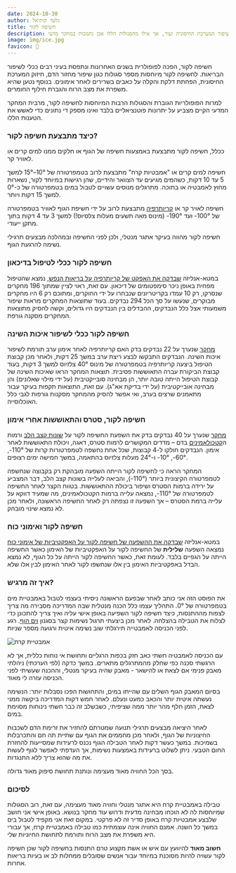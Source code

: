 ```yaml
---
date: 2024-10-30
author: גלעד קותיאל
title: חשיפה לקור
description: חשיפה לקור נחשבת כמועילה להפחתת דלקות, הקלה על כאבי שרירים, שיפור המערכת החיסונית ועוד, אך אילו מהסגולות הללו אכן נתמכות במחקר מדעי?
image: img/ice.jpg
favicon: 🛀
---
```


חשיפה לקור, הפכה לפופולרית בשנים האחרונות ונתפסת בעיני רבים ככלי לשיפור הבריאות. 
לחשיפה לקור מיוחסות מספר סגולות  כגון שיפור מחזור	 הדם, חיזוק המערכת החיסונית, הפחתת דלקת והקלה על כאבים בשרירים לאחר אימונים.
בנוסף נטען שהיא משפרת את מצב הרוח והגברת חילוף החומרים.

למרות הפופולריות הגוברת והסגולות הרבות המיוחסות לחשיפה לקור, מרבית המחקר המדעי הקיים מצביע על יתרונות פוטנציאליים בלבד ואינו מספק די נתונים כדי לאשש את הטענות הללו.

### כיצד מתבצעת חשיפה לקור?

ככלל, חשיפה לקור מתבצעת באמצעות חשיפה של הגוף או חלקים ממנו למים קרים או לאוויר קר.

חשיפה למים קרים או "אמבטיות קרח" מתבצעת לרוב בטמפרטורה של 10°–15° למשך 5 עד 10 דקות, כשהמים מגיעים עד הצוואר והידיים, שהן רגישות במיוחד לקור, נשארות מחוץ לאמבטיה או בתוכה. 
מתרגלים מנוסים עשויים לטבול במים בטמפרטורה של כ-0° למשך 15 דקות ויותר.

חשיפה לאויר קר או [קריותרפיה](https://en.wikipedia.org/wiki/Cryotherapy) מתבצעת לרוב על ידי חשיפת הגוף לאוויר בטמפרטורה של 100°- ועד 190°- (מינוס מאה תשעים מעלות צלסיוס!) למשך 3 עד 4 דקות בתוך מתקן ייעודי.

חשיפה לקור מהווה בעיקר אתגר מנטלי, ולכן לפני החשיפה ובמהלכה מבצעים תרגילי נשימה להרגעת הגוף. 

### חשיפה לקור ככלי לטיפול בדיכאון

במטא-אנליזה [שבדקה את האפקט של קריותרפיה על בריאות הנפש](https://pubmed.ncbi.nlm.nih.gov/34655758/), נמצא שהטיפול מפחית באופן ניכר סימפטומים של דיכאון. 
עם זאת, ראוי לציין שמתוך 196 מחקרים שנסרקו, רק 10 עמדו בקריטריונים שנבחרו על ידי החוקרים, ומתוכם רק 6 היו מחקרים מבוקרים, שנעשו על סך הכל 294 נבדקים. 
בעוד שתוצאות המחקרים מראות שיפור משמעותי אצל כלל הנבדקים, ההבדלים בין הנבדקים היו גדולים, וקשה להסיק מתוצאות המחקרים מסקנה גורפת.

### חשיפה לקור ככלי לשיפור איכות השינה

[מחקר](https://pubmed.ncbi.nlm.nih.gov/30551730/) שנערך על 22 נבדקים בדק האם קריותרפיה לאחר אימון ערב תורמת לשיפור איכות השינה. 
הנבדקים התבקשו לבצע ריצת ערב במשך 25 דקות, ולאחר מכן קבוצת הטיפול ביצעה קריותרפיה בטמפרטורה של מינוס 40° צלזיוס למשך 3 דקות, בעוד קבוצת הביקורת עברה התאוששות פסיבית. 
תוצאות המחקר הראו שאיכות השינה של קבוצת הטיפול הייתה טובה יותר, הן מבחינה סובייקטיבית (על ידי מילוי שאלונים) והן מבחינה אובייקטיבית (על ידי בדיקת אא"ג). 
עם זאת, התוצאות תקפות בעיקר עבור מתאמנים שרצים בערב, ואי אפשר להסיק מהמחקר מסקנות גורפות לגבי כלל האוכלוסייה.

### חשיפה לקור, סטרס והתאוששות  אחרי אימון

[מחקר](https://pubmed.ncbi.nlm.nih.gov/32474683/) שנערך על 40 נבדקים בדק את השפעת החשיפה לקור על [שונות קצב הלב](https://he.wikipedia.org/wiki/%D7%A9%D7%95%D7%A0%D7%95%D7%AA_%D7%A7%D7%A6%D7%91_%D7%9C%D7%91) ורמות ה[קטכולאמינים](https://he.wikipedia.org/wiki/%D7%A7%D7%98%D7%9B%D7%95%D7%9C%D7%90%D7%9E%D7%99%D7%9F) בדם – מדדים המקושרים לרמות סטרס, דאגה, ויכולת התאוששות לאחר אימון. הנבדקים חולקו ל-4 קבוצות, שכל אחת נחשפה לטמפרטורות קרות של 110°-, 60°-, 10°- ו-24° מעלות צלזיוס בהתאמה, במשך חמישה ימים רצופים.

המחקר הראה כי לחשיפה לקור הייתה השפעה מובהקת רק בקבוצה שנחשפה לטמפרטורה הקיצונית ביותר (110°-), והביאה לעלייה בשונות קצב הלב, דבר המצביע על ירידה ברמות הסטרס ושיפור ביכולת ההתאוששות. בטווח הקצר לאחר החשיפה לטמפרטורה של 110°-, נמצאה עלייה ברמות הקטכולאמינים, מה שמעיד דווקא על עלייה ברמת הסטרס – אך השפעה זו נצפתה רק לאחר החשיפה הראשונה, ולאחר מכן לא נמצא שינוי מובהק.

### חשיפה לקור ואימוני כוח

במטא-אנליזה [שבדקה את ההשפעה של חשיפה לקור על האפקטיביות של אימוני כוח](https://pubmed.ncbi.nlm.nih.gov/35068365/) נמצאה השפעה **שלילית** של החשיפה לקור על האפקטיביות של האימון כאשר החשיפה הייתה על הגפיים בלבד. לעומת זאת, כאשר החשיפה לקור הייתה על כל הגוף, לא נמצא הבדל באפקטיביות האימון בין אלו שנחשפו לקור לאחר האימון לבין אלו שלא.

### איך זה מרגיש?

את הפוסט הזה אני כותב לאחר שבפעם הראשונה ניסיתי בעצמי לטבול באמבטיית מים בטמפרטורה של 0°.
התהליך עצמו כלל הכנה מנטלית שבה המדריכה מסבירה מה צריך לצפות מההתנסות, כיצד חשיפה לקור השפיעה באופן אישי עליה ואיך צריך להתכונן כדי לצלוח את הטבילה בהצלחה.
לאחר מכן ביצעתי תרגול נשימות קצר בסגנון [וים הוף](https://www.youtube.com/watch?v=tybOi4hjZFQ).
רגע לפני הכניסה לאמבטייה תירגלתי שוב נשימה איטית ורגועה מספר שניות.

![אמבטיית קרח](cold_exposure_me.jpg)

עם הכניסה לאמבטיה חשתי כאב חזק בכפות הרגליים ותחושת אי נוחות כללית, אך לא הרגשתי סכנה כפי שחלק מהמתרגלים מתארים. 
במשך כדקה (לפי הערכתי) ניהלתי מאבק פנימי אם לצאת או להישאר - מאבק שהיה בעיקר מנטלי, וההכנה שעשיתי לפני הכניסה עזרה לי מאוד.

בסיום המאבק הגוף השלים עם שהייתו במים, והתחושות הפכו נסבלות יותר: הנשימה נעשתה איטית יותר והכאב כמעט ונעלם. 
לאחר חמש דקות המדריכה ביקשה ממני לצאת, הזמן חלף מהר יותר ממה שציפיתי, כשבשלב זה כבר חשתי נינוחות מסוימת במים.

לאחר היציאה מבצעים תרגילי תנועה שמטרתם להחזיר את זרימת הדם לשכבות החיצוניות של הגוף, ולאחר מכן מחממים את הגוף עם שתיית תה חם והתכרבלות בשמיכות. 
במשך כעשר דקות לאחר הטבילה הגוף נכנס לרעידות שמסייעות להחזרת החום הטבעי. 
ניתן לשלוט ברעידות באמצעות נשימות, אך העדפתי לאפשר לגוף לעשות את מה שהוא צריך ללא התנגדות.

בסך הכל החוויה מאוד מעצימה ונותנת תחושת סיפוק מאוד גדולה.

### לסיכום

טבילה באמבטיית קרח היא אתגר מנטלי וחוויה מאוד מעצימה, עם זאת, רוב הסגולות שמיוחסות לה לא הוכחו מבחינה מדעית ודרוש עוד מחקר בנושא.
באופן אישי אני חושב שלבצע אמבטיות קרח באופן סדיר זה לא פרקטי.
במקום זאת אני מקפיד לטבול בים במשך כל השנה.
אמנם החוויה אינה עוצמתית כמו טבילה באמבטיית קרח, אך עבורי היא משפרת את מצב הרוח ותורמת לתחושת החיוניות שלי.


**חשוב מאוד** להיוועץ עם איש או אשת מקצוע טרם התנסות בחשיפה לקור שכן חשיפה לקור עשויה להיות מסוכנת במיוחד עבור אנשים שסובלים ממחלות לב או בעיות בריאות אחרות. 







